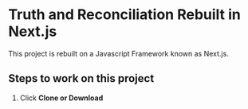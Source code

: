 # Truth and Reconciliation Rebuilt in Next.js
This project is rebuilt on a Javascript Framework known as Next.js.

## Steps to work on this project
1. Click **Clone or Download**

